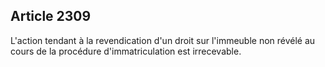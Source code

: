 Article 2309
----
L'action tendant à la revendication d'un droit sur l'immeuble non révélé au
cours de la procédure d'immatriculation est irrecevable.
